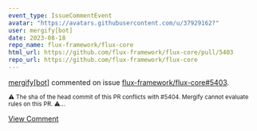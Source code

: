 ```yaml
---
event_type: IssueCommentEvent
avatar: "https://avatars.githubusercontent.com/u/37929162?"
user: mergify[bot]
date: 2023-08-18
repo_name: flux-framework/flux-core
html_url: https://github.com/flux-framework/flux-core/pull/5403
repo_url: https://github.com/flux-framework/flux-core
---
```


<a href='https://github.com/mergify[bot]' target='_blank'>mergify[bot]</a> commented on issue <a href='https://github.com/flux-framework/flux-core/pull/5403' target='_blank'>flux-framework/flux-core#5403</a>.

<small>:warning: The sha of the head commit of this PR conflicts with #5404. Mergify cannot evaluate rules on this PR. :warning:...</small>

<a href='https://github.com/flux-framework/flux-core/pull/5403' target='_blank'>View Comment</a>